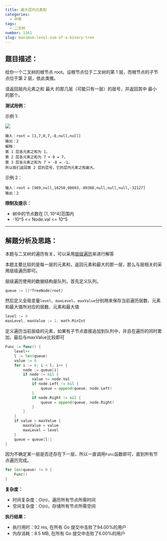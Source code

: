 ```yaml
---
title: 最大层内元素和
categories:
  - 中等
tags:
  - 二叉树
number: 1161
slug: maximum-level-sum-of-a-binary-tree
---
```



## 题目描述：

给你一个二叉树的根节点 root。设根节点位于二叉树的第 1 层，而根节点的子节点位于第 2 层，依此类推。

请返回层内元素之和 最大 的那几层（可能只有一层）的层号，并返回其中 最小 的那个。


**测试用例：**

示例 1:

![](../img/leetcode/1161最大层内元素和/capture.jpeg)
```
输入：root = [1,7,0,7,-8,null,null]
输出：2
解释：
第 1 层各元素之和为 1，
第 2 层各元素之和为 7 + 0 = 7，
第 3 层各元素之和为 7 + -8 = -1，
所以我们返回第 2 层的层号，它的层内元素之和最大。
```
 
示例 2：
```
输入：root = [989,null,10250,98693,-89388,null,null,null,-32127]
输出：2
```

**限制及提示：**
- 树中的节点数在 [1, 10^4]范围内
- -10^5 <= Node.val <= 10^5


---
## 解题分析及思路：

本题与二叉树的遍历有关，可以采用[层级遍历](../pages/bTree)来进行解答

本题主要比较的是每一层的元素和，返回元素和最大的那一层，那么与层相关的采用层级遍历即可。

层级遍历使用的数据结构是队列，首先定义队列。
```go
queue := []*TreeNode{root}
```

然后定义全局变量`level`、`maxLevel`、`maxValue`分别用来保存当前遍历层数、元素和最大值所对应的层数、元素和最大值
```go
level := 0
maxLevel, maxValue := 1, math.MinInt
```

定义遍历当前层级的元素，如果有子节点直接追加到队列中，并且在遍历的同时累加，最后与maxValue比较即可
```go
Func := func() {
    level++
    l := len(queue)
    value := 0
    for i := 0; i < l; i++ {
        node := queue[i]
        if node != nil {
            value += node.Val
            if node.Left != nil {
                queue = append(queue, node.Left)
            }
            if node.Right != nil {
                queue = append(queue, node.Right)
            }
        }
    }
    if value > maxValue {
        maxValue = value
        maxLevel = level
    }
    queue = queue[l:]
}
```

因为不确定某一层是否还存在下一层，所以一直调用`Func`函数即可，直到所有节点遍历完成。
```go
for len(queue) != 0 {
    Func()
}
```

**复杂度：**
- 时间复杂度：O(n)，遍历所有节点所需时间
- 空间复杂度：O(n)，存储所有节点所需空间

**执行结果：**

- 执行用时：92 ms, 在所有 Go 提交中击败了94.00%的用户
- 内存消耗：8.5 MB, 在所有 Go 提交中击败了6.00%的用户
